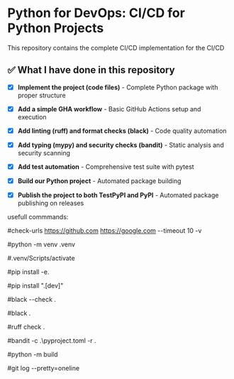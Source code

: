 # Python for DevOps: CI/CD for Python Projects

This repository contains the complete CI/CD implementation for the CI/CD 


## ✅ What I have done in this repository

- [x] **Implement the project (code files)** - Complete Python package with proper structure
- [x] **Add a simple GHA workflow** - Basic GitHub Actions setup and execution
- [x] **Add linting (ruff) and format checks (black)** - Code quality automation
- [x] **Add typing (mypy) and security checks (bandit)** - Static analysis and security scanning
- [x] **Add test automation** - Comprehensive test suite with pytest
- [x] **Build our Python project** - Automated package building
- [x] **Publish the project to both TestPyPI and PyPI** - Automated package publishing on releases


usefull commmands: 

#check-urls https://github.com https://google.com --timeout 10 -v


#python -m venv .venv

#.venv/Scripts/activate

#pip install -e. 

#pip install ".[dev]"

#black --check .  

#black .

#ruff check .

#bandit -c .\pyproject.toml -r . 

#python -m build

#git log --pretty=oneline